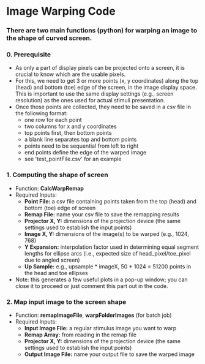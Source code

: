 # Image Warping Code 


### There are two main functions (python) for warping an image to the shape of curved screen. 

### 0. Prerequisite
- As only a part of display pixels can be projected onto a screen, it is crucial to know which are the usable pixels.
- For this, we need to get 3 or more points (x, y coordinates) along the top (head) and bottom (toe) edge of the screen, in the image display space. This is important to use the same display settings (e.g., screen resolution) as the ones used for actual stimuli presentation. 
- Once those points are collected, they need to be saved in a csv file in the following format:
    - one row for each point
    - two columns for x and y coordinates
    - top points first, then bottom points
    - a blank line separates top and bottom points
    - points need to be sequential from left to right
    - end points define the edge of the warped image
    - see 'test_pointFile.csv' for an example


### 1. Computing the shape of screen
- Function: **CalcWarpRemap**
- Required Inputs:
    - **Point File:** a csv file containing points taken from the top (head) and bottom (toe) edge of screen
    - **Remap File:** name your csv file to save the remapping results
    - **Projector X, Y:** dimensions of the projection device (the same settings used to establish the input points)
    - **Image X, Y:** dimensions of the image(s) to be warped (e.g., 1024, 768)
    - **Y Expansion:** interpolation factor used in determining equal segment lengths for ellipse arcs (i.e., expected size of head_pixel/toe_pixel due to angled screen)
    - **Up Sample:** e.g., upsample * imageX, 50 * 1024 = 51200 points in the head and toe ellipses
- Note: this generates a few useful plots in a pop-up window; you can close it to proceed or just comment this part out in the code.


### 2. Map input image to the screen shape
- Function: **remapImageFile**, **warpFolderImages** (for batch job)
- Required Inputs:
    - **Input Image File:** a regular stimulus image you want to warp
    - **Remap Array:** from reading in the remap file
    - **Projector X, Y:** dimensions of the projection device (the same settings used to establish the input points)
    - **Output Image File:** name your output file to save the warped image





